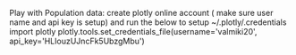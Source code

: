 Play with Population data:
create plotly online account ( make sure user name and api key is setup)
and run the below to setup ~/.plotly/.credentials
import plotly
plotly.tools.set_credentials_file(username='valmiki20', api_key='HLIouzUJncFk5UbzgMbu')
